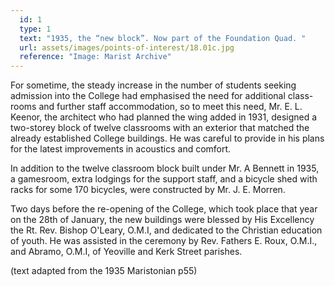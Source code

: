 ```yaml
---
  id: 1
  type: 1
  text: "1935, the “new block”. Now part of the Foundation Quad. "
  url: assets/images/points-of-interest/18.01c.jpg
  reference: "Image: Marist Archive"
---
```

For sometime, the steady increase in the number of students seeking admission into the College had emphasised the need for additional class-rooms and further staff accommodation, so to meet this need, Mr. E. L. Keenor, the architect who had planned the wing added in 1931, designed a two-storey block of twelve classrooms with an exterior that matched the already established College buildings. He was careful to provide in his plans for the latest improvements in acoustics and comfort.

In addition to the twelve classroom block built under Mr. A Bennett in 1935, a gamesroom, extra lodgings for the support staff, and a bicycle shed with racks for some 170 bicycles, were constructed by Mr. J. E. Morren.

Two days before the re-opening of the College, which took place that year on the 28th of January, the new buildings were blessed by His Excellency the Rt. Rev. Bishop O'Leary, O.M.I, and dedicated to the Christian education of youth. He was assisted in the ceremony by Rev. Fathers E. Roux, O.M.I., and Abramo, O.M.I, of Yeoville and Kerk Street parishes.

(text adapted from the 1935 Maristonian p55)
        